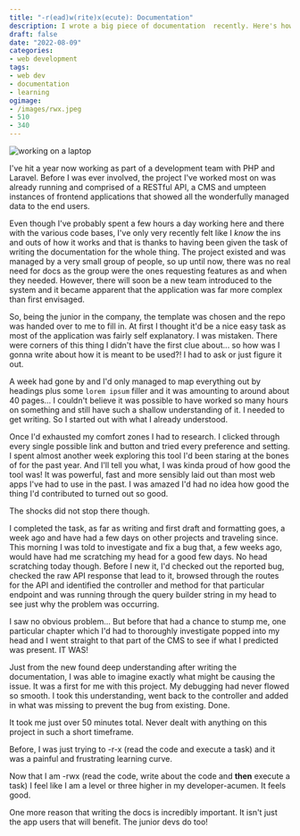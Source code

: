```yaml
---
title: "-r(ead)w(rite)x(ecute): Documentation"
description: I wrote a big piece of documentation  recently. Here's how it drastically improved my developer flow.
draft: false
date: "2022-08-09"
categories:
- web development
tags:
- web dev
- documentation
- learning
ogimage:
- /images/rwx.jpeg
- 510
- 340
---
```


![working on a laptop](/images/rwx.jpeg)

I've hit a year now working as part of a development team with PHP and Laravel. Before I was ever involved, the project I've worked most on was already running and comprised of a RESTful API, a CMS and umpteen instances of frontend applications that showed all the wonderfully managed data to the end users.

Even though I've probably spent a few hours a day working here and there with the various code bases, I've only very recently felt like I *know* the ins and outs of how it works and that is thanks to having been given the task of writing the documentation for the whole thing. The project existed and was managed by a very small group of people, so up until now, there was no real need for docs as the group were the ones requesting features as and when they needed. However, there will soon be a new team introduced to the system and it became apparent that the application was far more complex than first envisaged.

So, being the junior in the company, the template was chosen and the repo was handed over to me to fill in. At first I thought it'd be a nice easy task as most of the application was fairly self explanatory. I was mistaken. There were corners of this thing I didn't have the first clue about... so how was I gonna write about how it is meant to be used?! I had to ask or just figure it out.

A week had gone by and I'd only managed to map everything out by headings plus some `lorem ipsum` filler and it was amounting to around about 40 pages... I couldn't believe it was possible to have worked so many hours on something and still have such a shallow understanding of it. I needed to get writing. So I started out with what I already understood.

Once I'd exhausted my comfort zones I had to research. I clicked through every single possible link and button and tried every preference and setting. I spent almost another week exploring this tool I'd been staring at the bones of for the past year. And I'll tell you what, I was kinda proud of how good the tool was! It was powerful, fast and more sensibly laid out than most web apps I've had to use in the past. I was amazed I'd had no idea how good the thing I'd contributed to turned out so good.

The shocks did not stop there though.

I completed the task, as far as writing and first draft and formatting goes, a week ago and have had a few days on other projects and traveling since. This morning I was told to investigate and fix a bug that, a few weeks ago, would have had me scratching my head for a good few days. No head scratching today though. Before I new it, I'd checked out the reported bug, checked the raw API response that lead to it, browsed through the routes for the API and identified the controller and method for that particular endpoint and was running through the query builder string in my head to see just why the problem was occurring.

I saw no obvious problem... But before that had a chance to stump me, one particular chapter which I'd had to thoroughly investigate popped into my head and I went straight to that part of the CMS to see if what I predicted was present. IT WAS!

Just from the new found deep understanding after writing the documentation, I was able to imagine exactly what might be causing the issue. It was a first for me with this project. My debugging had never flowed so smooth. I took this understanding, went back to the controller and added in what was missing to prevent the bug from existing. Done.

It took me just over 50 minutes total. Never dealt with anything on this project in such a short timeframe.

Before, I was just trying to -r-x (read the code and execute a task) and it was a painful and frustrating learning curve.

Now that I am -rwx (read the code, write about the code and **then** execute a task) I feel like I am a level or three higher in my developer-acumen. It feels good.

One more reason that writing the docs is incredibly important. It isn't just the app users that will benefit. The junior devs do too!
